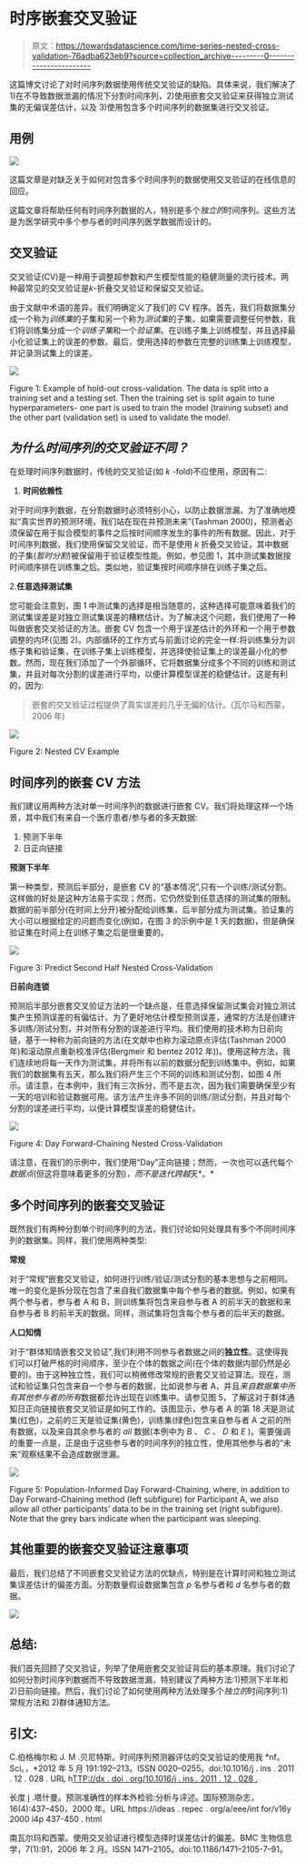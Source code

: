 # 时序嵌套交叉验证

> 原文：<https://towardsdatascience.com/time-series-nested-cross-validation-76adba623eb9?source=collection_archive---------0----------------------->

这篇博文讨论了对时间序列数据使用传统交叉验证的缺陷。具体来说，我们解决了 1)在不导致数据泄漏的情况下分割时间序列，2)使用嵌套交叉验证来获得独立测试集的无偏误差估计，以及 3)使用包含多个时间序列的数据集进行交叉验证。

## 用例

![](img/53570184739d3857eb8e9017ae064155.png)

这篇文章是对缺乏关于如何对包含多个时间序列的数据使用交叉验证的在线信息的回应。

这篇文章将帮助任何有时间序列数据的人，特别是多个*独立的*时间序列。这些方法是为医学研究中多个参与者的时间序列医学数据而设计的。

## 交叉验证

交叉验证(CV)是一种用于调整超参数和产生模型性能的稳健测量的流行技术。两种最常见的交叉验证是*k*-折叠交叉验证和保留交叉验证。

由于文献中术语的差异，我们明确定义了我们的 CV 程序。首先，我们将数据集分成一个称为*训练集*的子集和另一个称为*测试集*的子集。如果需要调整任何参数，我们将训练集分成一个*训练子集*和一个*验证集*。在训练子集上训练模型，并且选择最小化验证集上的误差的参数。最后，使用选择的参数在完整的训练集上训练模型，并记录测试集上的误差。

![](img/a7ebd65ec8405f4d3d96f7abffde4b59.png)

Figure 1: Example of hold-out cross-validation. The data is split into a training set and a testing set. Then the training set is split again to tune hyperparameters- one part is used to train the model (training subset) and the other part (validation set) is used to validate the model.

## *为什么时间序列的交叉验证不同？*

在处理时间序列数据时，传统的交叉验证(如 *k* -fold)不应使用，原因有二:

1.  **时间依赖性**

对于时间序列数据，在分割数据时必须特别小心，以防止数据泄漏。为了准确地模拟“真实世界的预测环境，我们站在现在并预测未来”(Tashman 2000)，预测者必须保留在用于拟合模型的事件之后按时间顺序发生的事件的所有数据。因此，对于时间序列数据，我们使用保留交叉验证，而不是使用 *k* 折叠交叉验证，其中数据的子集(*暂时分割*)被保留用于验证模型性能。例如，参见图 1，其中测试集数据按时间顺序排在训练集之后。类似地，验证集按时间顺序排在训练子集之后。

2.**任意选择测试集**

您可能会注意到，图 1 中测试集的选择是相当随意的，这种选择可能意味着我们的测试集误差是对独立测试集误差的糟糕估计。为了解决这个问题，我们使用了一种叫做嵌套交叉验证的方法。嵌套 CV 包含一个用于误差估计的外环和一个用于参数调整的内环(见图 2)。内部循环的工作方式与前面讨论的完全一样:将训练集分为训练子集和验证集，在训练子集上训练模型，并选择使验证集上的误差最小化的参数。然而，现在我们添加了一个外部循环，它将数据集分成多个不同的训练和测试集，并且对每次分割的误差进行平均，以便计算模型误差的稳健估计。这是有利的，因为:

> 嵌套的交叉验证过程提供了真实误差的几乎无偏的估计。(瓦尔马和西蒙，2006 年)

![](img/bfe32d2b6accc9d4ef0d71e037c3e13e.png)

Figure 2: Nested CV Example

## 时间序列的嵌套 CV 方法

我们建议用两种方法对单一时间序列的数据进行嵌套 CV。我们将处理这样一个场景，其中我们有来自一个医疗患者/参与者的多天数据:

1.  预测下半年
2.  日正向链接

**预测下半年**

第一种类型，预测后半部分，是嵌套 CV 的“基本情况”,只有一个训练/测试分割。这样做的好处是这种方法易于实现；然而，它仍然受到任意选择的测试集的限制。数据的前半部分(在时间上分开)被分配给训练集，后半部分成为测试集。验证集的大小可以根据给定的问题而变化(例如，在图 3 的示例中是 1 天的数据)，但是确保验证集在时间上在训练子集之后是很重要的。

![](img/ef3a56cfd99fde4143889e04a643897b.png)

Figure 3: Predict Second Half Nested Cross-Validation

**日前向连锁**

预测后半部分嵌套交叉验证方法的一个缺点是，任意选择保留测试集会对独立测试集产生预测误差的有偏估计。为了更好地估计模型预测误差，通常的方法是创建许多训练/测试分割，并对所有分割的误差进行平均。我们使用的技术称为日前向链，基于一种称为前向链的方法(在文献中也称为滚动原点评估(Tashman 2000 年)和滚动原点重新校准评估(Bergmeir 和 bentez 2012 年))。使用这种方法，我们连续地将每一天作为测试集，并将所有以前的数据分配到训练集中。例如，如果我们的数据集有五天，那么我们将产生三个不同的训练和测试分割，如图 4 所示。请注意，在本例中，我们有三次拆分，而不是五次，因为我们需要确保至少有一天的培训和验证数据可用。该方法产生许多不同的训练/测试分割，并且对每个分割的误差进行平均，以便计算模型误差的稳健估计。

![](img/d5c31c6ed55aa70286922f39936abbc5.png)

Figure 4: Day Forward-Chaining Nested Cross-Validation

请注意，在我们的示例中，我们使用“Day”正向链接；然而，一次也可以迭代每个*数据点*(但这将意味着更多的分割)*，而不是迭代跨越*天*。*

## 多个时间序列的嵌套交叉验证

既然我们有两种分割单个时间序列的方法，我们讨论如何处理具有多个不同时间序列的数据集。同样，我们使用两种类型:

**常规**

对于“常规”嵌套交叉验证，如何进行训练/验证/测试分割的基本思想与之前相同。唯一的变化是拆分现在包含了来自我们数据集中每个参与者的数据。例如，如果有两个参与者，参与者 A 和 B，则训练集将包含来自参与者 A 的前半天的数据和来自参与者 B 的前半天的数据。同样，测试集将包含每个参与者的后半天的数据。

**人口知情**

对于“群体知情嵌套交叉验证”,我们利用不同参与者数据之间的**独立性**。这使得我们可以打破严格的时间顺序，至少在个体的数据之间(在个体的数据内部仍然是必要的)。由于这种独立性，我们可以稍微修改常规的嵌套交叉验证算法。现在，测试和验证集只包含来自一个参与者的数据，比如说参与者 A，并且*来自数据集中所有其他参与者的所有*数据都允许出现在训练集中。请参见图 5，了解这对于群体通知日正向链接嵌套交叉验证是如何工作的。该图显示，参与者 A 的第 18 *天*是测试集(红色)，之前的三天是验证集(黄色)，训练集(绿色)包含来自参与者 A 之前的所有数据，以及来自其余参与者的 *all* 数据(本例中为 *B* 、 *C* 、 *D* 和 *E* )。需要强调的重要一点是，正是由于这些参与者的时间序列的独立性，使用其他参与者的“未来”观察结果不会造成数据泄漏。

![](img/480149ab3b6905c9d76c5747b050ab2a.png)

Figure 5: Population-Informed Day Forward-Chaining, where, in addition to Day Forward-Chaining method (left subfigure) for Participant A, we also allow all other participants’ data to be in the training set (right subfigure). Note that the grey bars indicate when the participant was sleeping.

## 其他重要的嵌套交叉验证注意事项

最后，我们总结了不同嵌套交叉验证方法的优缺点，特别是在计算时间和独立测试集误差估计的偏差方面。分割数量假设数据集包含 *p* 名参与者和 *d* 名参与者的数据。

![](img/fb75cc1fa14c996ed597b045223c8078.png)

## 总结:

我们首先回顾了交叉验证，列举了使用嵌套交叉验证背后的基本原理。我们讨论了如何分割时间序列数据而不导致数据泄漏，特别建议了两种方法:1)预测下半年和 2)日前向链接。然后，我们讨论了如何使用两种方法处理多个*独立的*时间序列:1)常规方法和 2)群体通知方法。

## **引文**:

C.伯格梅尔和 J. M .贝尼特斯。时间序列预测器评估的交叉验证的使用我 *nf。Sci。，*2012 年 5 月 191:192–213。ISSN 0020–0255。doi:10.1016/j . ins . 2011 . 12 . 028 . URL h[TTP://dx . doi . org/10.1016/j . ins . 2011 . 12 . 028 .](http://dx.doi.org/10.1016/j.ins.2011.12.028.)

长度 j .塔什曼。预测准确性的样本外检验:分析与评述。国际预测杂志，16(4):437–450，2000 年。URL https://ideas . repec . org/a/eee/int for/v16y 2000 i4p 437-450 . html

南瓦尔玛和西蒙。使用交叉验证进行模型选择时误差估计的偏差。BMC 生物信息学，7(1):91，2006 年 2 月。ISSN 1471–2105。doi:10.1186/1471–2105-7–91。